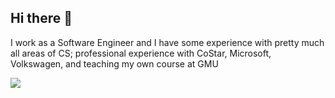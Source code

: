 ## Hi there 👋

I work as a Software Engineer and I have some experience with pretty much all areas of CS; professional experience with CoStar, Microsoft, Volkswagen, and teaching my own course at GMU 
<!--
**krizh-p/krizh-p** is a ✨ _special_ ✨ repository because its `README.md` (this file) appears on your GitHub profile.

Here are some ideas to get you started:

- 🔭 I’m currently working on ...
- 🌱 I’m currently learning ...
- 👯 I’m looking to collaborate on ...
- 🤔 I’m looking for help with ...
- 💬 Ask me about ...
- 📫 How to reach me: ...
- 😄 Pronouns: ...
- ⚡ Fun fact: ...
-->
![](https://komarev.com/ghpvc/?username=krizh-p&color=green)
